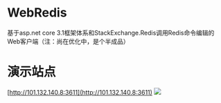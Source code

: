 # WebRedis
基于asp.net core 3.1框架体系和StackExchange.Redis调用Redis命令编辑的Web客户端（注：尚在优化中，是个半成品）
# 演示站点
[http://101.132.140.8:3611](http://101.132.140.8:3611)
![](https://images.cnblogs.com/cnblogs_com/GodX/572372/o_200522073610049525F9-CE00-4237-87C2-8AC13859EB40.png)
